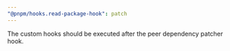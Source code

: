 ```yaml
---
"@pnpm/hooks.read-package-hook": patch
---
```


The custom hooks should be executed after the peer dependency patcher hook.

